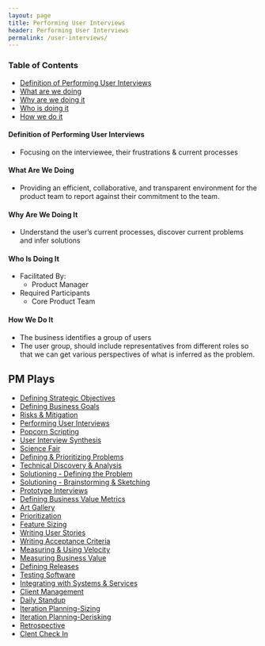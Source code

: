 ```yaml
---
layout: page
title: Performing User Interviews
header: Performing User Interviews
permalink: /user-interviews/
---
```

<div class="row">
    <div class="col-md-3">
        <div class="toc">
            <h3>Table of Contents</h3>
                <ul>
                    <li>
                        <a href="#PUI-Definition">
                            Definition of Performing User Interviews
                        </a>
                    </li>
                    <li>
                        <a href="#PUI-What">
                            What are we doing
                        </a>
                    </li>
                    <li>
                        <a href="#PUI-Why">
                            Why are we doing it
                        </a>
                    </li>
                    <li>
                        <a href="#PUI-Who">
                            Who is doing it
                        </a>
                    </li>
                    <li>
                        <a href="#PUI-How">
                            How we do it
                        </a>
                    </li>
                   </ul>
        </div>
    </div>
    <div class="col-md-6">
    <h4 class="PUI-Definition" id="PUI-Definition">
            Definition of Performing User Interviews
        </h4>
        <ul>
            <li>
                Focusing on the interviewee, their frustrations & current processes
            </li>
        </ul>
        <h4 class="PUI-What" id="PUI-What">
            What Are We Doing
        </h4>
	<ul>
        <li>Providing an efficient, collaborative, and transparent environment for the product team to report against their commitment to the team.  </li>
	</ul>
        <h4 class="PUI-Why" id="PUI-Why">
            Why Are We Doing It
        </h4>
    <ul>
        <li>Understand the user’s current processes, discover current problems and infer solutions</li>
	</ul>
        <h4 class="PUI-Who" id="PUI-Who">
            Who Is Doing It
        </h4>
        <ul>
            <li>Facilitated By:
                <ul>
                    <li>Product Manager</li>
                </ul>
            </li>
            <li>Required Participants
                <ul>
                    <li>Core Product Team </li>
                </ul>
            </li>
        </ul>
<h4 class="PUI-How" id="PUI-How">
    How We Do It
</h4>
<ul>
    <li class="PUI-Business" id="PUI-Business">The business identifies a group of users</li>
    <li class="PUI-Business" id="PUI-Business">The user group, should include representatives from different roles so that we can get various perspectives of what is inferred as the problem.</li>
</ul>
    </div>
    <div class="col-md-3">
        <div class="sideLinks">
            <h2>PM Plays</h2>
                <ul>
                    <li><a href="{{ site.baseurl }}/strategic-objectives">Defining Strategic Objectives</a></li>
                    <li><a href="{{ site.baseurl }}/business-goals">Defining Business Goals</a></li>
                    <li><a href="{{ site.baseurl }}/risks-mitigation">Risks &amp; Mitigation</a></li>
                    <li><a href="{{ site.baseurl }}/user-interviews">Performing User Interviews</a></li>
                    <li><a href="{{ site.baseurl }}/popcorn-scripting">Popcorn Scripting</a></li>
                    <li><a href="{{ site.baseurl }}/interview-synthesis">User Interview Synthesis</a></li>
                    <li><a href="{{ site.baseurl }}/science-fair">Science Fair</a></li>
                    <li><a href="{{ site.baseurl }}/defining-problems">Defining &amp; Prioritizing Problems</a></li>
                    <li><a href="{{ site.baseurl }}/technical-discovery">Technical Discovery &amp; Analysis</a></li>
                    <li><a href="{{ site.baseurl }}/solutioning-problem">Solutioning - Defining the Problem</a></li>
                    <li><a href="{{ site.baseurl }}/solutioning-sketching">Solutioning - Brainstorming &amp; Sketching</a></li>
                    <li><a href="{{ site.baseurl }}/prototype-interviews">Prototype Interviews</a></li>
                    <li><a href="{{ site.baseurl }}/business-metrics">Defining Business Value Metrics</a></li>
                    <li><a href="{{ site.baseurl }}/art-gallery">Art Gallery</a></li>
                    <li><a href="{{ site.baseurl }}/prioritization">Prioritization</a></li>
                    <li><a href="{{ site.baseurl }}/feature-sizing">Feature Sizing</a></li>
                    <li><a href="{{ site.baseurl }}/user-stories">Writing User Stories</a></li>
                    <li><a href="{{ site.baseurl }}/acceptance-criteria">Writing Acceptance Criteria</a></li>
                    <li><a href="{{ site.baseurl }}/measuring-velocity">Measuring &amp; Using Velocity</a></li>
                    <li><a href="{{ site.baseurl }}/measuring-value">Measuring Business Value</a></li>
                    <li><a href="{{ site.baseurl }}/defining-releases">Defining Releases</a></li>
                    <li><a href="{{ site.baseurl }}/testing-software">Testing Software</a></li>
                    <li><a href="{{ site.baseurl }}/system-services">Integrating with Systems &amp; Services</a></li>
                    <li><a href="{{ site.baseurl }}/client-management">Client Management</a></li>
                    <li><a href="{{ site.baseurl }}/daily-standup">Daily Standup</a></li>
                    <li><a href="{{ site.baseurl }}/sizing">Iteration Planning-Sizing</a></li>
                    <li><a href="{{ site.baseurl }}/derisking">Iteration Planning-Derisking</a></li>
                    <li><a href="{{ site.baseurl }}/retrospective">Retrospective</a></li>
                    <li><a href="{{ site.baseurl }}/check-in">Clent Check In</a></li>
                </ul>
          </div>
    </div>
</div>
